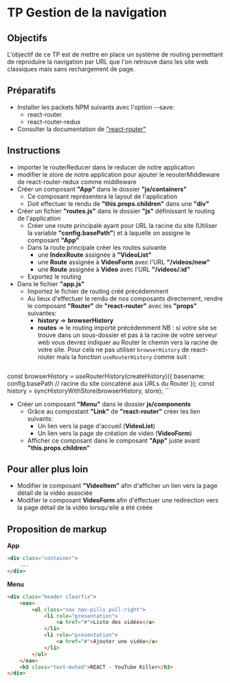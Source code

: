# TP Gestion de la navigation

## Objectifs

L'objectif de ce TP est de mettre en place un système de routing permettant de reproduire la navigation par URL que l'on retrouve dans les site web classiques mais sans rechargement de page.

## Préparatifs

- Installer les packets NPM suivants avec l'option --save:
    + react-router
    + react-router-redux
- Consulter la documentation de ["react-router"](https://github.com/reactjs/react-router/tree/master/docs) 

## Instructions
- importer le routerReducer dans le reducer de notre application
- modifier le store de notre application pour ajouter le reouterMiddleware de react-router-redux comme middleware
- Créer un composant **"App"** dans le dossier **"js/containers"**
    + Ce composant représentera le layout de l'application
    + Doit effectuer le rendu de **"this.props.children"** dans une **"div"**
- Créer un fichier **"routes.js"** dans le dossier **"js"** définissant le routing de l'application
    + Créer une route principale ayant pour URL la racine du site (Utiliser la variable **"config.basePath"**) et à laquelle on assigne le composant **"App"**
    + Dans la route principale créer les routes suivante
        * une **IndexRoute** assignée à **"VideoList"**
        * une **Route** assignée à **VideoForm** avec l'URL **"/videos/new"**
        * une **Route** assignée à **Video** avec l'URL **"/videos/:id"**
    + Exportez le routing
- Dans le fichier **"app.js"**
    + Importez le fichier de routing créé précédemment
    + Au lieux d'effectuer le rendu de nos composants directement, rendre le composant **"Router"** de **"react-router"** avec les **"props"** suivantes:
        * **history** => **browserHistory**
        * **routes** => le routing importé précédemment
    NB : si votre site se trouve dans un sous-dossier et pas à la racine de votre serveur web vous devrez indiquer au Router le chemin vers la racine de votre site. Pour cela ne pas utiliser `browserHistory` de react-router mais la fonction `useRouterHistory` comme suit :
    ```javascript
const browserHistory = useRouterHistory(createHistory)({
  basename: config.basePath // racine du site concaténé aux URLs du Router
});
const history = syncHistoryWithStore(browserHistory, store);
    ```
- Créer un composant **"Menu"** dans le dossier **js/components**
    + Grâce au compostant **"Link"** de **"react-router"** créer les lien suivants:
        * Un lien vers la page d'accueil (**VideoList**)
        * Un lien vers la page de création de vidéo (**VideoForm**)
    + Afficher ce composant dans le composant **"App"** juste avant **"this.props.children"**

## Pour aller plus loin
- Modifier le composant **"VideoItem"** afin d'afficher un lien vers la page détail de la vidéo associée
- Modifier le composant **VideoForm** afin d'éffectuer une redirection vers la page détail de la vidéo lorsqu'elle a été créée

## Proposition de markup
**App**
```html
<div class="container">
    ...
</div>
```

**Menu**
```html
<div class="header clearfix">
    <nav>
        <ul class="nav nav-pills pull-right">
            <li role="presentation">
                <a href="#">Liste des vidéos</a>
            </li>
            <li role="presentation">
                <a href="#">Ajouter une vidéo</a>
            </li>
        </ul>
    </nav>
    <h3 class="text-muted">REACT - YouTube Killer</h3>
</div>
```